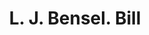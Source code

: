 ---
doi: 10.7916/D8DZ1MF2
date_other: '1901'
date_other_textual: '1901'
form: printed ephemera
genre:
- Invoices
name:
- L. J. Bensel
object_in_context_url: https://biggert.cul.columbia.edu/items/view/ave_biggert_01047
subject_hierarchical_geographic:
- New York, New York, United States
subject_name:
- L. J. Bensel
title: L. J. Bensel. Bill
sort_title: L. J. Bensel. Bill
call_number: ave_biggert_01047
coordinates:
- 40.71277777777778,-74.00583333333333
pid: ave_biggert_01047
identifiers: ave_biggert_01047
thumbnail: https://derivativo-2.library.columbia.edu/iiif/2/ldpd:344503/full/!256,256/0/native.jpg
permalink: "/items/ave_biggert_01047/"
layout: iiif-image-page
---